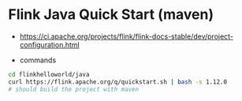 # Flink Java Quick Start (maven)
- https://ci.apache.org/projects/flink/flink-docs-stable/dev/project-configuration.html

- commands 
```bash
cd flinkhelloworld/java
curl https://flink.apache.org/q/quickstart.sh | bash -s 1.12.0
# should build the project with maven
```